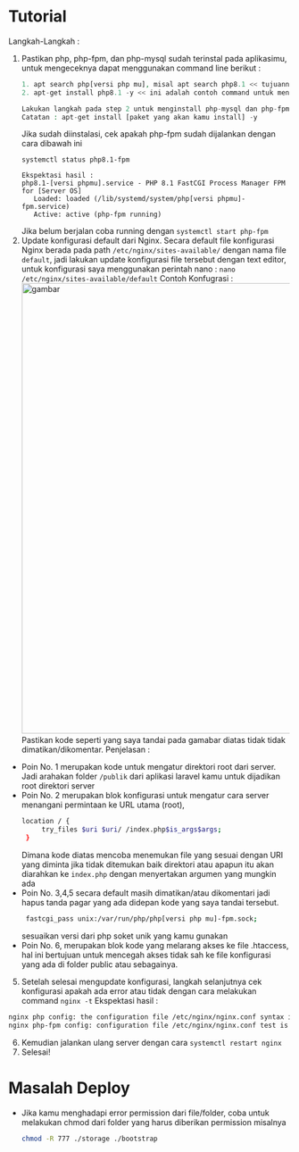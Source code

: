 # Tutorial

Langkah-Langkah :
1. Pastikan php, php-fpm, dan php-mysql sudah terinstal pada aplikasimu, untuk mengeceknya dapat menggunakan command line berikut :
   ```php
   1. apt search php[versi php mu], misal apt search php8.1 << tujuannya untuk mengecek apakah paket tersedia pada repositori di sistem operasi yang kamu gunakan. Jika tidak ada coba gunakan repositori publik untuk proses instalasi.
   2. apt-get install php8.1 -y << ini adalah contoh command untuk menginstall php dengan versi 8.1, kamu dapat menysesuaikan kebutuhan dari versi php dari laravel yang akan kamu gunakan.

   Lakukan langkah pada step 2 untuk menginstall php-mysql dan php-fpmnya
   Catatan : apt-get install [paket yang akan kamu install] -y
   ```
   Jika sudah diinstalasi, cek apakah php-fpm sudah dijalankan dengan cara dibawah ini 
   ```
   systemctl status php8.1-fpm

   Ekspektasi hasil :
   php8.1-[versi phpmu].service - PHP 8.1 FastCGI Process Manager FPM for [Server OS]
      Loaded: loaded (/lib/systemd/system/php[versi phpmu]-fpm.service)
      Active: active (php-fpm running)
   ```
   Jika belum berjalan coba running dengan `systemctl start php-fpm`
2. Update konfigurasi default dari Nginx. Secara default file konfigurasi Nginx berada pada path `/etc/nginx/sites-available/` dengan nama file `default`, jadi lakukan update konfigurasi file tersebut dengan text editor, untuk konfigurasi saya menggunakan perintah nano : `nano /etc/nginx/sites-available/default`
   Contoh Konfugrasi :
   <img width="807" alt="gambar" src="https://github.com/RNando1337/Laravel-Deploy-Methods/assets/60562868/06a6b8d2-9e11-44f1-86e4-c71ecebbe7cd">
Pastikan kode seperti yang saya tandai pada gamabar diatas tidak tidak dimatikan/dikomentar.
Penjelasan :
- Poin No. 1 merupakan kode untuk mengatur direktori root dari server. Jadi arahakan folder `/publik` dari aplikasi laravel kamu untuk dijadikan root direktori server
- Poin No. 2 merupakan blok konfigurasi untuk mengatur cara server menangani permintaan ke URL utama (root),
  ```bash
  location / {
       try_files $uri $uri/ /index.php$is_args$args;
   }
  ```
  Dimana kode diatas mencoba menemukan file yang sesuai dengan URI yang diminta jika tidak ditemukan baik direktori atau apapun itu akan diarahkan ke `index.php` dengan menyertakan argumen yang mungkin ada
- Poin No. 3,4,5 secara default masih dimatikan/atau dikomentari jadi hapus tanda pagar yang ada didepan kode yang saya tandai tersebut.
  ```bash
   fastcgi_pass unix:/var/run/php/php[versi php mu]-fpm.sock;
  ```
  sesuaikan versi dari php soket unik yang kamu gunakan
- Poin No. 6, merupakan blok kode yang melarang akses ke file .htaccess, hal ini bertujuan untuk mencegah akses tidak sah ke file konfigurasi yang ada di folder public atau sebagainya. 
5. Setelah selesai mengupdate konfigurasi, langkah selanjutnya cek konfigurasi apakah ada error atau tidak dengan cara melakukan command `nginx -t`
Ekspektasi hasil : 
```bash
nginx php config: the configuration file /etc/nginx/nginx.conf syntax is ok
nginx php-fpm config: configuration file /etc/nginx/nginx.conf test is successful
```
6. Kemudian jalankan ulang server dengan cara `systemctl restart nginx`
7. Selesai!

# Masalah Deploy
- Jika kamu menghadapi error permission dari file/folder, coba untuk melakukan chmod dari folder yang harus diberikan permission misalnya
  ```bash
  chmod -R 777 ./storage ./bootstrap
  ```
